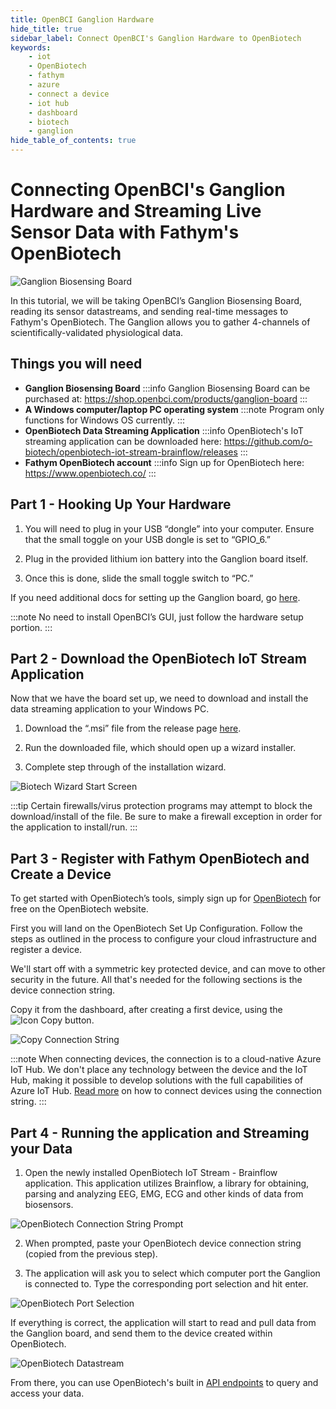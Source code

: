 ```yaml
---
title: OpenBCI Ganglion Hardware
hide_title: true
sidebar_label: Connect OpenBCI's Ganglion Hardware to OpenBiotech
keywords:
    - iot
    - OpenBiotech
    - fathym
    - azure
    - connect a device
    - iot hub
    - dashboard
    - biotech
    - ganglion
hide_table_of_contents: true
---
```


# Connecting OpenBCI's Ganglion Hardware and Streaming Live Sensor Data with Fathym's OpenBiotech

![Ganglion Biosensing Board](https://www.fathym.com/iot/img/ganglion_board.jpg)

In this tutorial, we will be taking OpenBCI’s Ganglion Biosensing Board, reading its sensor datastreams, and sending real-time messages to Fathym's OpenBiotech. The Ganglion allows you to gather 4-channels of scientifically-validated physiological data.

## Things you will need

- **Ganglion Biosensing Board** 
:::info
Ganglion Biosensing Board can be purchased at: https://shop.openbci.com/products/ganglion-board
:::
- **A Windows computer/laptop PC operating system**
:::note
Program only functions for Windows OS currently. 
:::
- **OpenBiotech Data Streaming Application**
:::info
OpenBiotech's IoT streaming application can be downloaded here: https://github.com/o-biotech/openbiotech-iot-stream-brainflow/releases
:::
- **Fathym OpenBiotech account**
:::info
Sign up for OpenBiotech here: https://www.openbiotech.co/
:::

## Part 1 - Hooking Up Your Hardware
1. You will need to plug in your USB “dongle” into your computer. Ensure that the small toggle on your USB dongle is set to “GPIO_6.”

2. Plug in the provided lithium ion battery into the Ganglion board itself. 

3. Once this is done, slide the small toggle switch to “PC.”

If you need additional docs for setting up the Ganglion board, go [here](https://docs.openbci.com/GettingStarted/Boards/GanglionGS/).

:::note 
No need to install OpenBCI’s GUI, just follow the hardware setup portion.
:::

## Part 2 - Download the OpenBiotech IoT Stream Application

Now that we have the board set up, we need to download and install the data streaming application to your Windows PC. 

1. Download the “.msi” file from the release page [here](https://github.com/o-biotech/openbiotech-iot-stream-brainflow/releases).

2. Run the downloaded file, which should open up a wizard installer.

3. Complete step through of the installation wizard.

![Biotech Wizard Start Screen](https://www.fathym.com/iot/img/startscreen_biotech_wizard_installer.png)

:::tip
Certain firewalls/virus protection programs may attempt to block the download/install of the file. Be sure to make a firewall exception in order for the application to install/run.
:::

## Part 3 - Register with Fathym OpenBiotech and Create a Device

To get started with OpenBiotech’s tools, simply sign up for [OpenBiotech](https://dashboard.openbiotech.co/) for free on the OpenBiotech website. 

First you will land on the OpenBiotech Set Up Configuration. Follow the steps as outlined in the process to configure your cloud infrastructure and register a device. 

We'll start off with a symmetric key protected device, and can move to other security in the future.  All that's needed for the following sections is the device connection string.  

Copy it from the dashboard, after creating a first device, using the ![Icon Copy](https://www.fathym.com/iot/img/screenshots/bt_copy_button.png) button.

![Copy Connection String](https://www.fathym.com/iot/img/screenshots/ganglion_device_connection_string_dark.png)

:::note
When connecting devices, the connection is to a cloud-native Azure IoT Hub.  We don't place any technology between the device and the IoT Hub, making it possible to develop solutions with the full capabilities of Azure IoT Hub.  [Read more](https://docs.microsoft.com/en-us/azure/iot-hub/quickstart-send-telemetry-cli) on how to connect devices using the connection string.
:::

## Part 4 - Running the application and Streaming your Data

1. Open the newly installed OpenBiotech IoT Stream - Brainflow application. This application utilizes Brainflow, a library for obtaining, parsing and analyzing EEG, EMG, ECG and other kinds of data from biosensors. 

![OpenBiotech Connection String Prompt](https://www.fathym.com/iot/img/brainflow_connection_string_prompt.png)

2. When prompted, paste your OpenBiotech device connection string (copied from the previous step).

3. The application will ask you to select which computer port the Ganglion is connected to. Type the corresponding port selection and hit enter.

![OpenBiotech Port Selection](https://www.fathym.com/iot/img/brainflow_port_selection.png)

If everything is correct, the application will start to read and pull data from the Ganglion board, and send them to the device created within OpenBiotech.

![OpenBiotech Datastream](https://www.fathym.com/iot/img/brainflow_datastream.png)

From there, you can use OpenBiotech's built in [API endpoints](https://www.openbiotech.co/docs/integrations/connecting-downstream) to query and access your data.
